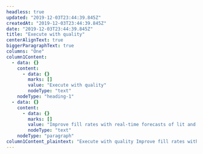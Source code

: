 ```yaml
---
headless: true
updated: "2019-12-03T23:44:39.845Z"
createdAt: "2019-12-03T23:44:39.845Z"
date: "2019-12-03T23:44:39.845Z"
title: "Execute with quality"
centerAlignText: true
biggerParagraphText: true
columns: "One"
column1Content:
  - data: {}
    content:
      - data: {}
        marks: []
        value: "Execute with quality"
        nodeType: "text"
    nodeType: "heading-1"
  - data: {}
    content:
      - data: {}
        marks: []
        value: "Improve fill rates with real-time forecasts of lit and hidden liquidity. Reliably capture better prices with real-time predictions of price movements."
        nodeType: "text"
    nodeType: "paragraph"
column1Content_plaintext: "Execute with quality Improve fill rates with real-time forecasts of lit and hidden liquidity. Reliably capture better prices with real-time predictions of price movements."
---
```

